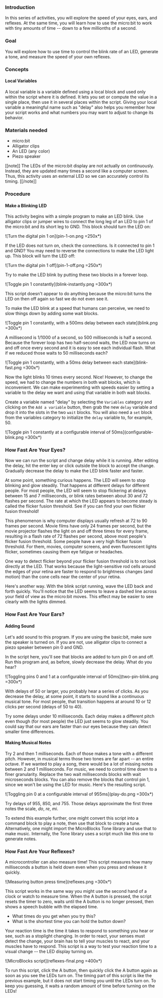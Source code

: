### Introduction

In this series of activities, you will explore the speed of your eyes, ears, and
reflexes. At the same time, you will learn how to use the micro:bit to work with
tiny amounts of time -- down to a few millionths of a second. 

### Goal

You will explore how to use time to control the blink rate of an LED,
generate a tone, and measure the speed of your own reflexes.

### Concepts

#### Local Variables

A local variable is a variable defined using a local block and used only within
the script where it is defined. It lets you set or compute the value in a single
place, then use it in several places within the script. Giving your local
variable a meaningful name such as "delay" also helps you remember how your
script works and what numbers you may want to adjust to change its behavior.

### Materials needed

* micro:bit
* Alligator clips
* An LED (any color)
* Piezo speaker

[[note]]
The LEDs of the micro:bit display are not actually on continuously. Instead,
they are updated many times a second like a computer screen. Thus, this activity
uses an external LED so we can accurately control its timing.
[[/note]]

### Procedure

#### Make a Blinking LED

This activity begins with a simple program to make an LED blink. Use alligator
clips or jumper wires to connect the long leg of an LED to pin 1 of the
micro:bit and its short leg to GND. This block should turn the LED on:

![Turn the digital pin 1 on](pin-1-on.png =250x*)

If the LED does not turn on, check the connections. Is it connected to pin 1
and GND? You may need to reverse the connections to make the LED light up. This
block will turn the LED off:

![Turn the digital pin 1 off](pin-1-off.png =250x*)

Try to make the LED blink by putting these two blocks in a forever loop.

![Toggle pin 1 constantly](blink-instantly.png =300x*)

This script doesn't appear to do anything because the micro:bit turns the LED on
then off again so fast we do not even see it.

To make the LED blink at a speed that humans can perceive, we need to slow
things down by adding some wait blocks. 

![Toggle pin 1 constantly, with a 500ms delay between each state](blink.png =300x*)

A millisecond is 1/1000 of a second, so 500 milliseconds is half a second.
Because the forever loop has two half-second waits, the LED now turns on and off
once every second and it is easy to see each individual flash. What if we
reduced those waits to 50 milliseconds each?

![Toggle pin 1 constantly, with a 50ms delay between each state](blink-fast.png =300x*)

Now the light blinks 10 times every second. Nice! However, to change the speed,
we had to change the numbers in both wait blocks, which is inconvenient. We can
make experimenting with speeds easier by setting a variable to the delay we want
and using that variable in both wait blocks. 

Create a variable named "delay" by selecting the `Variables` category and
clicking on the `Add a variable` button, then grab the new `delay` variable and
drop it into the slots in the two `wait` blocks. You will also need a `set`
block from the variables category to initialize the `delay` variable to, for
example, 50.

![Toggle pin 1 constantly at a configurable interval of 50ms](configurable-blink.png =300x*)

### How Fast Are Your Eyes?

Now we can run the script and change delay while it is running. After editing
the delay, hit the enter key or click outside the block to accept the change.
Gradually decrease the delay to make the LED blink faster and faster.

At some point, something curious happens. The LED will seem to stop blinking and
glow steadily. That happens at different delays for different people. For most
people, the LED will seem to stop flickering at delays between 15 and 7
milliseconds, or blink rates between about 30 and 72 flashes per second. The
rate at which the LED appears to become steady is called the flicker fusion
threshold. See if you can find your own flicker fusion threshold!

This phenomenon is why computer displays usually refresh at 72 to 90 frames per
second. Movie films have only 24 frames per second, but the movie projector
flashes the light on and off three times for every frame, resulting in a flash
rate of 72 flashes per second, above most people's flicker fusion threshold.
Some people have a very high flicker fusion threshold. For them, movies,
computer screens, and even fluorescent lights flicker, sometimes causing them
eye fatigue or headaches.

One way to detect flicker beyond your flicker fusion threshold is to not look
directly at the LED. That works because the light-sensitive rod cells around the
edges of your retina are faster to respond to brightness changes (and motion)
than the cone cells near the center of your retina.

Here's another way. With the blink script running, wave the LED back and forth
quickly. You'll notice that the LED seems to leave a dashed line across your
field of view as the micro:bit moves. This effect may be easier to see clearly
with the lights dimmed.

### How Fast Are Your Ears?

#### Adding Sound

Let's add sound to this program. If you are using the basic:bit, make sure the
speaker is turned on. If you are not, use alligator clips to connect a piezo
speaker between pin 0 and GND.

In the script here, you'll see that blocks are added to turn pin 0 on and off.
Run this program and, as before, slowly decrease the delay. What do you hear?

![Toggling pins 0 and 1 at a configurable interval of 50ms](two-pin-blink.png =300x*)

With delays of 50 or larger, you probably hear a series of clicks. As you
decrease the delay, at some point, it starts to sound like a continuous musical
tone. For most people, that transition happens at around 10 or 12 clicks per
second (delays of 50 to 40).

Try some delays under 10 milliseconds. Each delay makes a different pitch even
though (for most people) the LED just seems to glow steadily. You could say that
our ears are faster than our eyes because they can detect smaller time
differences.

#### Making Musical Notes

Try 2 and then 1 milliseconds. Each of those makes a tone with a different
pitch. However, in musical terms those two tones are far apart -- an entire
octave. If we wanted to play a song, there would be a lot of missing notes
between 2 and 1 milliseconds. For music, we need to control time down to a finer
granularity. Replace the two wait milliseconds blocks with wait microseconds
blocks. You can also remove the blocks that control pin 1, since we won't be
using the LED for music. Here's the resulting script. 

![Toggling pin 0 at a configurable interval of 955ms](play-do.png =300x*)

Try delays of 955, 850, and 755. Those delays approximate the first three notes
the scale, _do_, _re_, _mi_.

To extend this example further, one might convert this script into a command
block to play a note, then use that block to create a tune. Alternatively, one
might import the MicroBlocks Tone library and use that to make music.
Internally, the Tone library uses a script much like this one to generate notes.

### How Fast Are Your Reflexes?

A microcontroller can also measure time! This script measures how many
milliseconds a button is held down even when you press and release it quickly. 

![Measuring button press time](reflexes.png =300x*)

This script works in the same way you might use the second hand of a clock or
watch to measure time. When the A button is pressed, the script resets the timer
to zero, waits until the A button is no longer pressed, then shows a speech
bubble with the elapsed time.

* What times do you get when you try this? 
* What is the shortest time you can hold the button down?

Your reaction time is the time it takes to respond to something you hear or see,
such as a stoplight changing. In order to react, your senses must detect the
change, your brain has to tell your muscles to react, and your muscles have to
respond. This script is a way to test your reaction time to a visual change --
the LED display turning on. 

![MicroBlocks script](reflexes-final.png =400x*)

To run this script, click the A button, then quickly click the A button again as
soon as you see the LEDs turn on.  The timing part of this script is like the
previous example, but it does not start timing you until the LEDs turn on. To
keep you guessing, it waits a random amount of time before turning on the LEDs!
